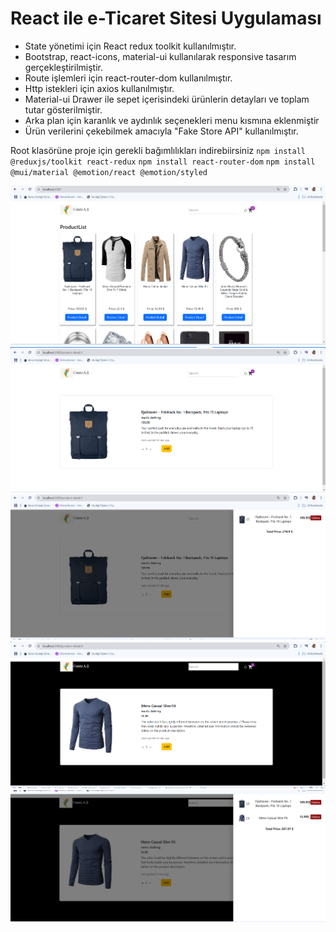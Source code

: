 # React ile e-Ticaret Sitesi Uygulaması

- State yönetimi için React redux toolkit kullanılmıştır. 
- Bootstrap, react-icons, material-ui kullanılarak responsive tasarım gerçekleştirilmiştir.
- Route işlemleri için react-router-dom kullanılmıştır.
- Http istekleri için axios kullanılmıştır.
- Material-ui Drawer ile sepet içerisindeki ürünlerin detayları ve toplam tutar gösterilmiştir. 
- Arka plan için karanlık ve aydınlık seçenekleri menu kısmına eklenmiştir
- Ürün verilerini çekebilmek amacıyla "Fake Store API" kullanılmıştır.

Root klasörüne proje için gerekli bağımlılıkları indirebiirsiniz
`npm install @reduxjs/toolkit react-redux`
`npm install react-router-dom`
`npm install @mui/material @emotion/react @emotion/styled`

![foto-1](./assets/eccomerce-1.png)
![foto-2](./assets/eccomerce-2.png)
![foto-3](./assets/eccomerce-3.png)
![foto-4](./assets/eccomerce-4.png)
![foto-5](./assets/eccomerce-5.png)

